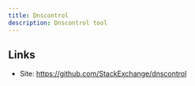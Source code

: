 ```yaml
---
title: Dnscontrol
description: Dnscontrol tool
---
```


## Links

- Site: https://github.com/StackExchange/dnscontrol

